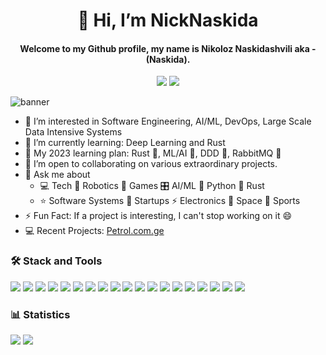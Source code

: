 <h1 align="center">👋 Hi, I’m NickNaskida</h1>
<h4 align="center">Welcome to my Github profile, my name is <b>Nikoloz Naskidashvili</b> aka - (<b>Naskida</b>). </h4>
<p align="center"> 
  <a href="https://www.linkedin.com/in/nikoloz-naskidashvili/"><img src="https://img.shields.io/badge/LinkedIn-0a65c1?style=flat&logo=linkedin&logoColor=white" /></a>
  <a href="https://www.twitter.com/NickNaskida/"><img src="https://img.shields.io/badge/Twitter-1d9bf0?style=flat&logo=twitter&logoColor=white" /></a> 
</p>


![banner](https://user-images.githubusercontent.com/82929931/174451558-6ddd08a9-06a0-4e60-8cfe-df78839175c6.png)

- 👀 I’m interested in Software Engineering, AI/ML, DevOps, Large Scale Data Intensive Systems
- 🌱 I’m currently learning: Deep Learning and Rust
- 📅 My 2023 learning plan: Rust 🦀, ML/AI 🤖, DDD 🧱, RabbitMQ 🐇
- 🍻 I’m open to collaborating on various extraordinary projects.
- 💬 Ask me about 
  - 💻 Tech 🤖 Robotics 👾 Games 🎛️ AI/ML 🐍 Python 🦀 Rust
  - ⭐️ Software Systems 🚧 Startups ⚡️ Electronics 🌌 Space 🏀 Sports
- ⚡ Fun Fact: If a project is interesting, I can't stop working on it 😄
- 💻 Recent Projects: [Petrol.com.ge](https://petrol.com.ge)

<div>
  <h3>🛠️ Stack and Tools</h3>
  <img src="https://img.shields.io/badge/Python-blue.svg?style=flat&logo=python&logoColor=yellow">
  <img src="https://img.shields.io/badge/FastAPI-009485.svg?style=flat&logo=fastapi&logoColor=black">
  <img src="https://img.shields.io/badge/Django-darkgreen.svg?style=flat&logo=django">
  <img src="https://img.shields.io/badge/Flask-000000.svg?style=flat&logo=Flask&logoColor=white">
  <img src="https://img.shields.io/badge/Rust-DD5627.svg?style=flat&logo=Rust&logoColor=black">
  <img src="https://img.shields.io/badge/JavaScript-black?style=flat&logo=javascript&logoColor=yellow">
  <img src="https://img.shields.io/badge/React-282C34?style=flat&logo=react&logoColor=">
  <img src="https://img.shields.io/badge/Swift-F6492B?style=flat&logo=swift&logoColor=FFFFFF">
  <img src="https://img.shields.io/badge/Git-05122A.svg?style=flat&logo=git">
  <img src="https://img.shields.io/badge/GitHub-black.svg?style=flat&logo=github">
  <img src="https://img.shields.io/badge/docker-2496ed.svg?style=flat&logo=docker&logoColor=white">
  <img src="https://img.shields.io/badge/postman-ff6c37.svg?style=flat&logo=postman&logoColor=white">
  <img src="https://img.shields.io/badge/Heroku-79589f.svg?style=flat&logo=heroku">
  <img src="https://img.shields.io/badge/DigitalOcean-f9fafe.svg?style=flat&logo=digitalocean">
  <img src="https://img.shields.io/badge/Caprover-125C8C.svg?style=flat&logo=caprover">
  <img src="https://img.shields.io/badge/Nginx-009639.svg?style=flat&logo=Nginx">
  <img src="https://img.shields.io/badge/MySQL-gray.svg?style=flat&logo=mysql">
  <img src="https://img.shields.io/badge/PostgreSQL-32658E.svg?style=flat&logo=PostgreSQL&logoColor=white">  
  <img src="https://img.shields.io/badge/Linux-FFFFFF?style=flat&logo=linux&logoColor=black">
</div>

<!-- ### ⭐ Notable works
- [Fuel Prices](https://sawvavi.tk)
- [Secret Santa](https://secretsanta.ga)
- [Hotel-PMS](https://github.com/NickNaskida/Hotel-PMS-preview) -->

### 📊 Statistics

<picture>
  <source media="(prefers-color-scheme: dark)" srcset="https://github-readme-stats.vercel.app/api?username=NickNaskida&show_icons=true&layout=compactdark&include_all_commits=true&theme=chartreuse-dark&bg_color=00000000&border_color=1F2126">
  <img src="https://github-readme-stats.vercel.app/api?username=NickNaskida&show_icons=true&layout=compact&hide_rank=true&include_all_commits=true&theme=default&bg_color=00000000&border_color=1F2126">
</picture>

<picture>
  <source media="(prefers-color-scheme: dark)" srcset="https://github-readme-stats.vercel.app/api/top-langs/?username=NickNaskida&layout=compact&langs_count=8&theme=chartreuse-dark&bg_color=00000000&hide_border=true">
  <img src="https://github-readme-stats.vercel.app/api/top-langs/?username=NickNaskida&layout=compact&langs_count=8&theme=default&bg_color=00000000&hide_border=true">
</picture>

<!-- ![GitHub Statistics](https://raw.githubusercontent.com/NickNaskida/github-stats-transparent/output/generated/overview.svg)-->
<!-- ![GitHub Top Languages](https://raw.githubusercontent.com/NickNaskida/github-stats-transparent/output/generated/languages.svg)-->








